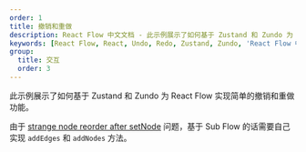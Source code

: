 ```yaml
---
order: 1
title: 撤销和重做
description: React Flow 中文文档 - 此示例展示了如何基于 Zustand 和 Zundo 为 React Flow 图实现简单的撤销和重做功能。
keywords: [React Flow, React, Undo, Redo, Zustand, Zundo, 'React Flow 中文文档']
group:
  title: 交互
  order: 3
---
```


此示例展示了如何基于 Zustand 和 Zundo 为 React Flow 实现简单的撤销和重做功能。

<code src="./demos/undo-redo/index.tsx"></code>

由于 [strange node reorder after setNode](https://github.com/xyflow/xyflow/issues/3967) 问题，基于 Sub Flow 的话需要自己实现 `addEdges` 和 `addNodes` 方法。
